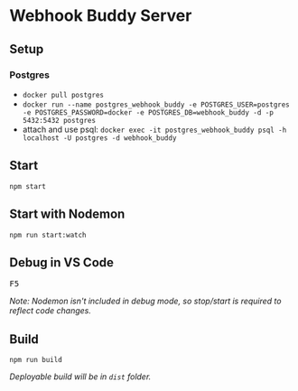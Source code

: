# Webhook Buddy Server

## Setup

### Postgres
* `docker pull postgres`
* `docker run --name postgres_webhook_buddy -e POSTGRES_USER=postgres -e POSTGRES_PASSWORD=docker -e POSTGRES_DB=webhook_buddy -d -p 5432:5432 postgres`
* attach and use psql: `docker exec -it postgres_webhook_buddy psql -h localhost -U postgres -d webhook_buddy`

## Start
```
npm start
```

## Start with Nodemon
```
npm run start:watch
```

## Debug in VS Code
<kbd>F5</kbd>

_Note: Nodemon isn't included in debug mode, so stop/start is required to reflect code changes._

## Build
```
npm run build
```
_Deployable build will be in `dist` folder._